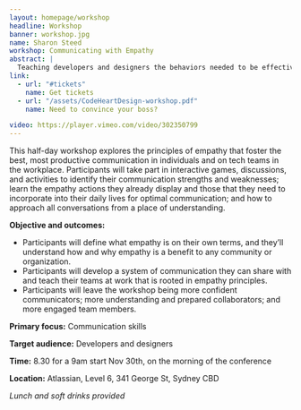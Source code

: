 ```yaml
---
layout: homepage/workshop
headline: Workshop
banner: workshop.jpg
name: Sharon Steed
workshop: Communicating with Empathy
abstract: |
  Teaching developers and designers the behaviors needed to be effective communicators and optimal collaborators.
link:
  - url: "#tickets"
    name: Get tickets
  - url: "/assets/CodeHeartDesign-workshop.pdf"
    name: Need to convince your boss?

video: https://player.vimeo.com/video/302350799
---
```


This half-day workshop explores the principles of empathy that foster the best, most  productive communication in individuals and on tech teams in the
workplace.
Participants will take part in interactive games, discussions, and activities to identify their communication strengths and weaknesses; learn the empathy
actions they already display and those that they need to incorporate into their daily lives for optimal communication; and how to approach all conversations
from a place of understanding.

**Objective and outcomes:**
- Participants will define what empathy is on their own terms, and they’ll understand how and why empathy is a benefit to any community or organization.
- Participants will develop a system of communication they can share with and teach their teams at work that is rooted in empathy principles.
- Participants will leave the workshop being more confident communicators; more understanding and prepared collaborators; and more engaged team members.

**Primary focus:** Communication skills

**Target audience:** Developers and designers

**Time:** 8.30 for a 9am start Nov 30th, on the morning of the conference

**Location:** Atlassian, Level 6, 341 George St, Sydney CBD

_Lunch and soft drinks provided_
